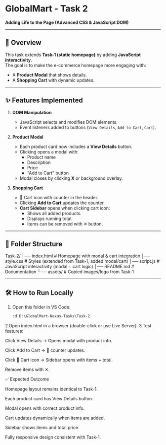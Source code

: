 # GlobalMart - Task 2  
**Adding Life to the Page (Advanced CSS & JavaScript DOM)**

---

## 📌 Overview  
This task extends **Task-1 (static homepage)** by adding **JavaScript interactivity**.  
The goal is to make the e-commerce homepage more engaging with:  
- A **Product Modal** that shows details.  
- A **Shopping Cart** with dynamic updates.

---

## ✨ Features Implemented  

1. **DOM Manipulation**  
   - JavaScript selects and modifies DOM elements.  
   - Event listeners added to buttons (`View Details`, `Add to Cart`, `Cart`).  

2. **Product Modal**  
   - Each product card now includes a **View Details** button.  
   - Clicking opens a modal with:  
     - Product name  
     - Description  
     - Price  
     - "Add to Cart" button  
   - Modal closes by clicking **X** or background overlay.  

3. **Shopping Cart**  
   - 🛒 Cart icon with counter in the header.  
   - Clicking **Add to Cart** updates the counter.  
   - **Cart Sidebar** opens when clicking cart icon:  
     - Shows all added products.  
     - Displays running total.  
     - Items can be removed with ✕ button.  

---

## 📂 Folder Structure  

Task-2/
│── index.html # Homepage with modal & cart integration
│── style.css # Styles (extended from Task-1, added modal/cart)
│── script.js # JavaScript interactivity (modal + cart logic)
│── README.md # Documentation
└── assets/ # Copied images/logo from Task-1


---

## 🛠️ How to Run Locally  

1. Open this folder in VS Code:  
   ```powershell
   cd D:\GlobalMart-Nexus-Tasks\Task-2
2.Open index.html in a browser (double-click or use Live Server).
3.Test features:

Click View Details → Opens modal with product info.

Click Add to Cart → 🛒 counter updates.

Click 🛒 Cart icon → Sidebar opens with items + total.

Remove items with ✕.


✅ Expected Outcome

Homepage layout remains identical to Task-1.

Each product card has View Details button.

Modal opens with correct product info.

Cart updates dynamically when items are added.

Sidebar shows items and total price.

Fully responsive design consistent with Task-1.
